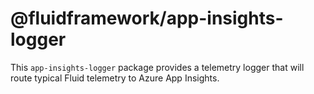 # @fluidframework/app-insights-logger

This `app-insights-logger` package provides a telemetry logger that will route typical Fluid telemetry to Azure App Insights.
